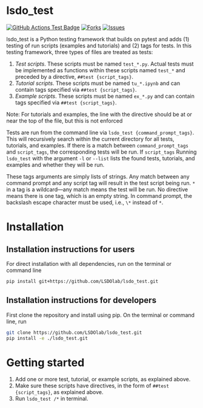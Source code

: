 # lsdo_test

<!---
[![Python](https://img.shields.io/pypi/pyversions/lsdo_test)](https://img.shields.io/pypi/pyversions/lsdo_test)
[![Pypi](https://img.shields.io/pypi/v/lsdo_test)](https://pypi.org/project/lsdo_test/)
[![Coveralls Badge][13]][14]
[![PyPI version][10]][11]
[![PyPI Monthly Downloads][12]][11]
-->

[![GitHub Actions Test Badge](https://github.com/LSDOlab/lsdo_test/actions/workflows/actions.yml/badge.svg)](https://github.com/lsdo_test/lsdo_test/actions)
[![Forks](https://img.shields.io/github/forks/LSDOlab/lsdo_test.svg)](https://github.com/LSDOlab/lsdo_test/network)
[![Issues](https://img.shields.io/github/issues/LSDOlab/lsdo_test.svg)](https://github.com/LSDOlab/lsdo_test/issues)


lsdo_test is a Python testing framework that builds on pytest and adds (1) testing of run scripts (examples and tutorials) and (2) tags for tests. 
In this testing framework, three types of files are treated as tests:

1. *Test scripts*. These scripts must be named `test_*.py`. 
Actual tests must be implemented as functions within these scripts named `test_*` 
and preceded by a directive, `##test {script_tags}`.
2. *Tutorial scripts*. These scripts must be named `tu_*.ipynb` and can contain tags specified via `##test {script_tags}`.
3. *Example scripts*. These scripts must be named `ex_*.py` and can contain tags specified via `##test {script_tags}`.

Note: For tutorials and examples, the line with the directive should be at or near the top of the file, but this is not enforced

Tests are run from the command line via `lsdo_test {command_prompt_tags}`.
This will recursively search within the current directory for all tests, tutorials, and examples.
If there is a match between `command_prompt_tags` and `script_tags`, the corresponding tests will be run.
If `script_tags` 
Running `lsdo_test` with the argument `-l` or `--list`
lists the found tests, tutorials, and examples and whether they will be run.

These tags arguments are simply lists of strings.
Any match between any command prompt and any script tag will result in the test script being run.
`*` in a tag is a wildcard—any match means the test will be run.
No directive means there is one tag, which is an empty string.
In command prompt, the backslash escape character must be used, i.e., `\*` instead of `*`.

# Installation

## Installation instructions for users
For direct installation with all dependencies, run on the terminal or command line
```sh
pip install git+https://github.com/LSDOlab/lsdo_test.git
```

## Installation instructions for developers
First clone the repository and install using pip.
On the terminal or command line, run
```sh
git clone https://github.com/LSDOlab/lsdo_test.git
pip install -e ./lsdo_test.git
```

# Getting started
1. Add one or more test, tutorial, or example scripts, as explained above.
2. Make sure these scripts have directives, in the form of `##test {script_tags}`, as explained above.
3. Run `lsdo_test /*` in terminal.
